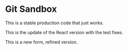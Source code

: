 # Git Sandbox

This is a stable production code that just works.

This is the update of the React version with the test fixes.

This is a new form, refined version.
